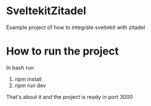# SveltekitZitadel
Example project of how to integrate sveltekit with zitadel
# How to run the project
In bash run
1. npm install
2. npm run dev

That's about it and the project is ready in port 3000
